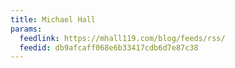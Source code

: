 ```yaml
---
title: Michael Hall
params:
  feedlink: https://mhall119.com/blog/feeds/rss/
  feedid: db9afcaff068e6b33417cdb6d7e87c38
---
```

